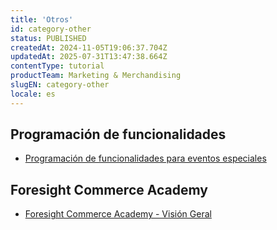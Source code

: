 ```yaml
---
title: 'Otros'
id: category-other
status: PUBLISHED
createdAt: 2024-11-05T19:06:37.704Z
updatedAt: 2025-07-31T13:47:38.664Z
contentType: tutorial
productTeam: Marketing & Merchandising
slugEN: category-other
locale: es
---
```


## Programación de funcionalidades

- [Programación de funcionalidades para eventos especiales](https://help.vtex.com/es/docs/tutorials/programacion-de-funcionalidades-para-eventos-especiales)

## Foresight Commerce Academy

- [Foresight Commerce Academy - Visión Geral](https://help.vtex.com/es/docs/tutorials/foresight-commerce-academy-vision-geral)

